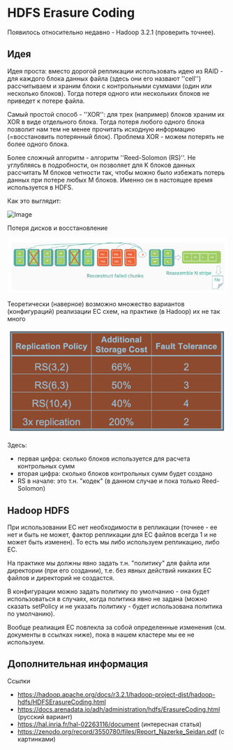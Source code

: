 # HDFS Erasure Coding 

Появилось относительно недавно - Hadoop 3.2.1 (проверить точнее).

## Идея 

Идея проста: вместо дорогой репликации использовать идею из RAID - для каждого блока данных файла (здесь они его назвают ''cell'') рассчитываем и храним блоки с контрольными суммами (один или несколько блоков). Тогда потеря одного или нескольких блоков не приведет к потере файла.

Самый простой способ - ''XOR'': для трех (например) блоков храним их XOR в виде отдельного блока. Тогда потеря любого одного блока позволит нам тем не менее прочитать исходную информацию (=восстановить потерянный блок). Проблема XOR - можем потерять не более одного блока.

Более сложный алгоритм - алгоритм ''Reed-Solomon (RS)''. Не углубляясь в подробности, он позволяет для K блоков данных рассчитать M блоков четности так, чтобы можно было избежать потерь данных при потере любых M блоков. Именно он в настоящее время используется в HDFS.

Как это выглядит:

![Image](/pdp-expert/images/er_coding_1.png)

Потеря дисков и восстановление

![Image](/images/er_coding_2.PNG)

Теоретически (наверное) возможно множество вариантов (конфигураций) реализации EC схем, на практике (в Hadoop) их не так много

![Image](/images/er_coding_3.PNG)

Здесь:

* первая цифра: сколько блоков используется для расчета контрольных сумм
* вторая цифра: сколько блоков контрольных сумм будет создано
* RS в начале: это т.н. "кодек" (в данном случае и пока только Reed-Solomon)

## Hadoop HDFS

При использовании EC нет необходимости в репликации (точнее - ее нет и быть не может, фактор репликации для EC файлов всегда 1 и не может быть изменен). То есть мы либо используем репликацию, либо EC.

На практике мы должны явно задать т.н. "политику" для файла или директории (при его создании), т.е. без явных действий никаких EC файлов и директорий не создастся.

В конфигурации можно задать политику по умолчанию - она будет использоваться в случаях, когда политика явно не задана (можно сказать setPolicy и не указать политику - будет использована политика по умолчанию).

Вообще реалиация EC повлекла за собой определенные изменения (см. документы в ссылках ниже), пока в нашем кластере мы ее не используем.

## Дополнительная информация

Ссылки

* https://hadoop.apache.org/docs/r3.2.1/hadoop-project-dist/hadoop-hdfs/HDFSErasureCoding.html
* https://docs.arenadata.io/adh/administration/hdfs/ErasureCoding.html (русский вариант)
* https://hal.inria.fr/hal-02263116/document (интересная статья)
* https://zenodo.org/record/3550780/files/Report_Nazerke_Seidan.pdf (с картинками)
